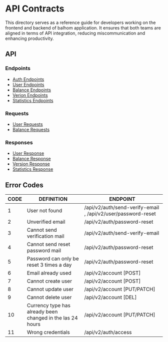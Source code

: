 # API Contracts

This directory serves as a reference guide for developers working on the frontend and backend of balhom application. It ensures that both teams are aligned in terms of API integration, reducing miscommunication and enhancing productivity.


## API

### Endpoints

* [Auth Endpoints](./endpoints/auth-endpoints.md)
* [User Endpoints](./endpoints/user-endpoints.md)
* [Balance Endpoints](./endpoints/balance-endpoints.md)
* [Verion Endpoints](./endpoints/version-endpoints.md)
* [Statistics Endpoints](./endpoints/statistics-endpoints.md)

### Requests

* [User Requests](./requests/user-requests.md)
* [Balance Requests](./requests/balance-requests.md)

### Responses

* [User Response](./responses/user-response.md)
* [Balance Response](./responses/balance-responses.md)
* [Version Response](./responses/version-response.md)
* [Statistics Response](./responses/statistics-responses.md)


## Error Codes

| CODE | DEFINITION                                                 | ENDPOINT                                                     |
| ---- | ---------------------------------------------------------- | ------------------------------------------------------------ |
| 1    | User not found                                             | /api/v2/auth/send-verify-email , /api/v2/user/password-reset |
| 2    | Unverified email                                           | /api/v2/auth/password-reset                                  |
| 3    | Cannot send verification mail                              | /api/v2/auth/send-verify-email                               |
| 4    | Cannot send reset password mail                            | /api/v2/auth/password-reset                                  |
| 5    | Password can only be reset 3 times a day                   | /api/v2/auth/password-reset                                  |
| 6    | Email already used                                         | /api/v2/account [POST]                                       |
| 7    | Cannot create user                                         | /api/v2/account [POST]                                       |
| 8    | Cannot update user                                         | /api/v2/account [PUT/PATCH]                                  |
| 9    | Cannot delete user                                         | /api/v2/account [DEL]                                        |
| 10   | Currency type has already been changed in the las 24 hours | /api/v2/account [PUT/PATCH]                                  |
| 11   | Wrong credentials                                          | /api/v2/auth/access                                          |
